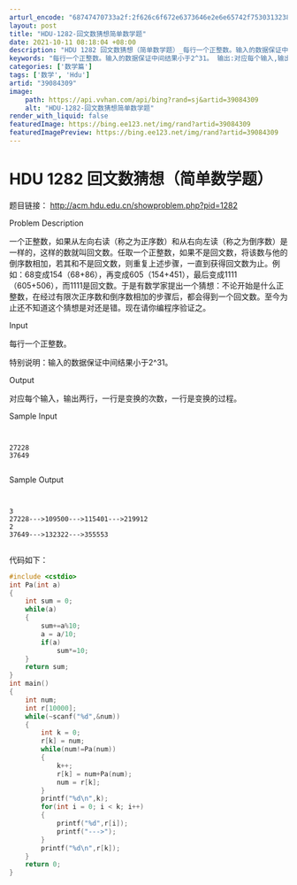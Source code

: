 ```yaml
---
arturl_encode: "68747470733a2f:2f626c6f672e6373646e2e6e65742f75303132383630303633:2f61727469636c652f64657461696c732f3339303834333039"
layout: post
title: "HDU-1282-回文数猜想简单数学题"
date: 2021-10-11 08:18:04 +08:00
description: "HDU 1282 回文数猜想（简单数学题）_每行一个正整数。输入的数据保证中"
keywords: "每行一个正整数。输入的数据保证中间结果小于2^31。 输出:对应每个输入,输出两行,"
categories: ['数学篇']
tags: ['数学', 'Hdu']
artid: "39084309"
image:
    path: https://api.vvhan.com/api/bing?rand=sj&artid=39084309
    alt: "HDU-1282-回文数猜想简单数学题"
render_with_liquid: false
featuredImage: https://bing.ee123.net/img/rand?artid=39084309
featuredImagePreview: https://bing.ee123.net/img/rand?artid=39084309
---
```


# HDU 1282 回文数猜想（简单数学题）

题目链接：
<http://acm.hdu.edu.cn/showproblem.php?pid=1282>

Problem Description

一个正整数，如果从左向右读（称之为正序数）和从右向左读（称之为倒序数）是一样的，这样的数就叫回文数。任取一个正整数，如果不是回文数，将该数与他的倒序数相加，若其和不是回文数，则重复上述步骤，一直到获得回文数为止。例如：68变成154（68+86），再变成605（154+451），最后变成1111（605+506），而1111是回文数。于是有数学家提出一个猜想：不论开始是什么正整数，在经过有限次正序数和倒序数相加的步骤后，都会得到一个回文数。至今为止还不知道这个猜想是对还是错。现在请你编程序验证之。

Input

每行一个正整数。
  
特别说明：输入的数据保证中间结果小于2^31。

Output

对应每个输入，输出两行，一行是变换的次数，一行是变换的过程。

Sample Input

```


27228
37649


```

Sample Output

```


3
27228--->109500--->115401--->219912
2
37649--->132322--->355553


```

  

代码如下：

```cpp
#include <cstdio>
int Pa(int a)
{
    int sum = 0;
    while(a)
    {
        sum+=a%10;
        a = a/10;
        if(a)
            sum*=10;
    }
    return sum;
}
int main()
{
    int num;
    int r[10000];
    while(~scanf("%d",&num))
    {
        int k = 0;
        r[k] = num;
        while(num!=Pa(num))
        {
            k++;
            r[k] = num+Pa(num);
            num = r[k];
        }
        printf("%d\n",k);
        for(int i = 0; i < k; i++)
        {
            printf("%d",r[i]);
            printf("--->");
        }
        printf("%d\n",r[k]);
    }
    return 0;
}

```